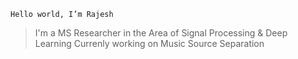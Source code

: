 ```
Hello world, I’m Rajesh
```
> I'm a MS Researcher in the Area of Signal Processing & Deep Learning
> Currenly working on Music Source Separation

<!---
its-rajesh/its-rajesh is a ✨ special ✨ repository because its `README.md` (this file) appears on your GitHub profile.
You can click the Preview link to take a look at your changes.
--->
